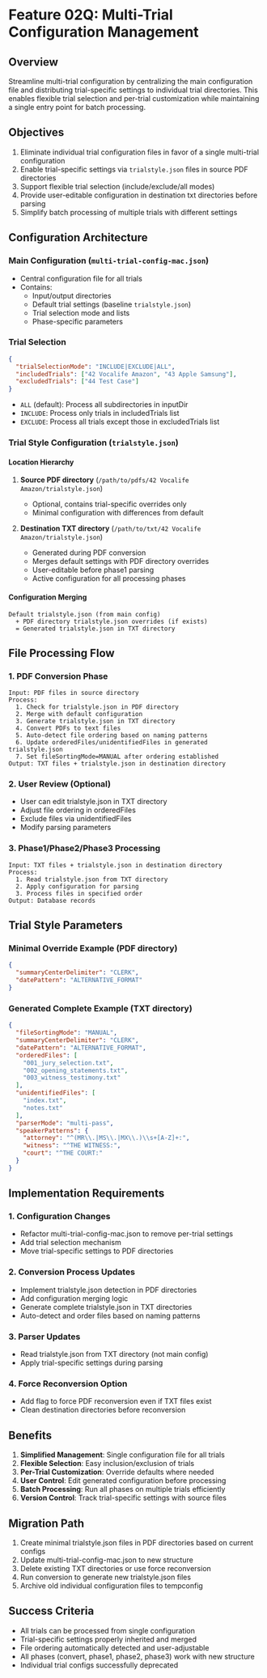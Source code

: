 # Feature 02Q: Multi-Trial Configuration Management

## Overview
Streamline multi-trial configuration by centralizing the main configuration file and distributing trial-specific settings to individual trial directories. This enables flexible trial selection and per-trial customization while maintaining a single entry point for batch processing.

## Objectives
1. Eliminate individual trial configuration files in favor of a single multi-trial configuration
2. Enable trial-specific settings via `trialstyle.json` files in source PDF directories
3. Support flexible trial selection (include/exclude/all modes)
4. Provide user-editable configuration in destination txt directories before parsing
5. Simplify batch processing of multiple trials with different settings

## Configuration Architecture

### Main Configuration (`multi-trial-config-mac.json`)
- Central configuration file for all trials
- Contains:
  - Input/output directories
  - Default trial settings (baseline `trialstyle.json`)
  - Trial selection mode and lists
  - Phase-specific parameters

### Trial Selection
```json
{
  "trialSelectionMode": "INCLUDE|EXCLUDE|ALL",
  "includedTrials": ["42 Vocalife Amazon", "43 Apple Samsung"],
  "excludedTrials": ["44 Test Case"]
}
```
- `ALL` (default): Process all subdirectories in inputDir
- `INCLUDE`: Process only trials in includedTrials list
- `EXCLUDE`: Process all trials except those in excludedTrials list

### Trial Style Configuration (`trialstyle.json`)

#### Location Hierarchy
1. **Source PDF directory** (`/path/to/pdfs/42 Vocalife Amazon/trialstyle.json`)
   - Optional, contains trial-specific overrides only
   - Minimal configuration with differences from default

2. **Destination TXT directory** (`/path/to/txt/42 Vocalife Amazon/trialstyle.json`)
   - Generated during PDF conversion
   - Merges default settings with PDF directory overrides
   - User-editable before phase1 parsing
   - Active configuration for all processing phases

#### Configuration Merging
```
Default trialstyle.json (from main config)
  + PDF directory trialstyle.json overrides (if exists)
  = Generated trialstyle.json in TXT directory
```

## File Processing Flow

### 1. PDF Conversion Phase
```
Input: PDF files in source directory
Process:
  1. Check for trialstyle.json in PDF directory
  2. Merge with default configuration
  3. Generate trialstyle.json in TXT directory
  4. Convert PDFs to text files
  5. Auto-detect file ordering based on naming patterns
  6. Update orderedFiles/unidentifiedFiles in generated trialstyle.json
  7. Set fileSortingMode=MANUAL after ordering established
Output: TXT files + trialstyle.json in destination directory
```

### 2. User Review (Optional)
- User can edit trialstyle.json in TXT directory
- Adjust file ordering in orderedFiles
- Exclude files via unidentifiedFiles
- Modify parsing parameters

### 3. Phase1/Phase2/Phase3 Processing
```
Input: TXT files + trialstyle.json in destination directory
Process:
  1. Read trialstyle.json from TXT directory
  2. Apply configuration for parsing
  3. Process files in specified order
Output: Database records
```

## Trial Style Parameters

### Minimal Override Example (PDF directory)
```json
{
  "summaryCenterDelimiter": "CLERK",
  "datePattern": "ALTERNATIVE_FORMAT"
}
```

### Generated Complete Example (TXT directory)
```json
{
  "fileSortingMode": "MANUAL",
  "summaryCenterDelimiter": "CLERK",
  "datePattern": "ALTERNATIVE_FORMAT",
  "orderedFiles": [
    "001_jury_selection.txt",
    "002_opening_statements.txt",
    "003_witness_testimony.txt"
  ],
  "unidentifiedFiles": [
    "index.txt",
    "notes.txt"
  ],
  "parserMode": "multi-pass",
  "speakerPatterns": {
    "attorney": "^(MR\\.|MS\\.|MX\\.)\\s+[A-Z]+:",
    "witness": "^THE WITNESS:",
    "court": "^THE COURT:"
  }
}
```

## Implementation Requirements

### 1. Configuration Changes
- Refactor multi-trial-config-mac.json to remove per-trial settings
- Add trial selection mechanism
- Move trial-specific settings to PDF directories

### 2. Conversion Process Updates
- Implement trialstyle.json detection in PDF directories
- Add configuration merging logic
- Generate complete trialstyle.json in TXT directories
- Auto-detect and order files based on naming patterns

### 3. Parser Updates
- Read trialstyle.json from TXT directory (not main config)
- Apply trial-specific settings during parsing

### 4. Force Reconversion Option
- Add flag to force PDF reconversion even if TXT files exist
- Clean destination directories before reconversion

## Benefits
1. **Simplified Management**: Single configuration file for all trials
2. **Flexible Selection**: Easy inclusion/exclusion of trials
3. **Per-Trial Customization**: Override defaults where needed
4. **User Control**: Edit generated configuration before processing
5. **Batch Processing**: Run all phases on multiple trials efficiently
6. **Version Control**: Track trial-specific settings with source files

## Migration Path
1. Create minimal trialstyle.json files in PDF directories based on current configs
2. Update multi-trial-config-mac.json to new structure
3. Delete existing TXT directories or use force reconversion
4. Run conversion to generate new trialstyle.json files
5. Archive old individual configuration files to tempconfig

## Success Criteria
- All trials can be processed from single configuration
- Trial-specific settings properly inherited and merged
- File ordering automatically detected and user-adjustable
- All phases (convert, phase1, phase2, phase3) work with new structure
- Individual trial configs successfully deprecated